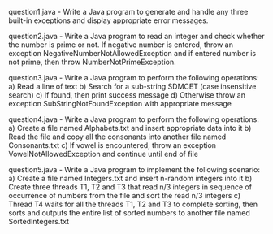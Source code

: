 question1.java - 
Write a Java program to generate and handle any three built-in exceptions and display appropriate
error messages.

question2.java - 
Write a Java program to read an integer and check whether the number is prime or not. If negative
number is entered, throw an exception NegativeNumberNotAllowedException and if entered
number is not prime, then throw NumberNotPrimeException.

question3.java - 
Write a Java program to perform the following operations:
a) Read a line of text
b) Search for a sub-string SDMCET (case insensitive search)
c) If found, then print success message
d) Otherwise throw an exception SubStringNotFoundException with appropriate message

question4.java - 
Write a Java program to perform the following operations:
a) Create a file named Alphabets.txt and insert appropriate data into it
b) Read the file and copy all the consonants into another file named Consonants.txt
c) If vowel is encountered, throw an exception VowelNotAllowedException and continue until
end of file

question5.java - 
Write a Java program to implement the following scenario:
a) Create a file named Integers.txt and insert n-random integers into it
b) Create three threads T1, T2 and T3 that read n/3 integers in sequence of occurrence of
numbers from the file and sort the read n/3 integers
c) Thread T4 waits for all the threads T1, T2 and T3 to complete sorting, then sorts and outputs
the entire list of sorted numbers to another file named SortedIntegers.txt
